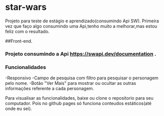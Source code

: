 # star-wars
Projeto para teste de estágio e aprendizado(consumindo Api SW).
Primeira vez que faço algo consumindo uma Api,tenho muito a melhorar,mas estou feliz com o resultado.

##Front-end.
### Projeto consumindo a Api https://swapi.dev/documentation .

### Funcionalidades
 -Responsivo
  -Campo de pesquisa com filtro para pesquisar o personagem pelo nome.
  -Botão "Ver Mais" para mostrar ou ocultar as outras informações referente a cada personagem.

Para visualisar as funcionalidades, baixe ou clone o repositorio para seu computador.
Pois no github pages só funciona conteudos estáticos(até onde eu sei).

